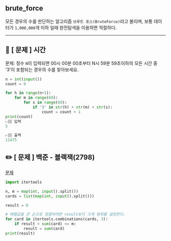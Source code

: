 ## brute_force

모든 경우의 수를 판단하는 알고리즘
`브루트 포스(BruteForce)`라고 불리며, 보통 데이터가 `1,000,000`개 이하 일때 완전탐색을 이용하면 적절하다.

---

## 📍 [ 문제 ] 시간

문제: 정수 `N`이 입력되면 00시 00분 00초부터 N시 59분 59초이하의 모든 시간 중 '3'이 포함되는 경우의 수를 찾아보세요.

```python
n = int(input())
count = 0

for h in range(n+1):
    for m in range(60):
        for s in range(60):
            if '3' in str(h) + str(m) + str(s):
                count = count + 1
print(count)
👉🏽 입력
5

👉🏽 출력
11475            
```

## ✏️ [ 문제 ] 백준 - 블랙잭(2798)
<a href='https://www.acmicpc.net/problem/2798'>문제</a>

```python
import itertools

n, m = map(int, input().split())
cards = list(map(int, input().split()))

result = 0

# 배열값을 큰 순으로 정렬하려면 result보다 크게 범위를 설정한다.
for card in itertools.combinations(cards, 3):
    if result < sum(card) <= m:
        result = sum(card)
print(result)
```